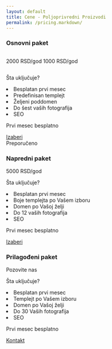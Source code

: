 ```yaml
---
layout: default
title: Cene - Poljoprivredni Proizvodi
permalink: /pricing.markdown/
---
```

<section class="container my-5">
        <div class="row justify-content-center g-4">
            <div class="col-md-4">
                <div class="card text-center pricing-card">
                    <div class="card-body h-100">
                        <h3 class="card-title">Osnovni paket</h3>
                        <p class="text-muted text-decoration-line-through" style="display: inline-block;">2000 RSD/god</p>
                        <p class="price" style="display: inline-block;">1000 RSD/god</p>
                        <p>Šta uključuje?</p>
                        <ul style="list-style-position: inside; padding: 0;">
                            <li>Besplatan prvi mesec</li>
                            <li>Predefinisan templejt</li>
                            <li>Željeni poddomen</li>
                            <li>Do šest vaših fotografija</li>
                            <li>SEO</li>
                        </ul>
                        <p>Prvi mesec besplatno</p>
                        <a href="#" class="btn btn-primary" style="margin: 0">Izaberi</a>
                    </div>
                </div>
            </div>
            <div class="col-md-4">
                <div class="card text-center pricing-card">
                    <div class="card-body h-100">
                        <span class="position-absolute top-0 translate-middle badge rounded-pill" id="recommended">
                            Preporučeno
                        </span>
                        <h3 class="card-title">Napredni paket</h3>
                        <p class="price">5000 RSD/god</p>
                        <p>Šta uključuje?</p>
                        <ul style="list-style-position: inside; padding: 0;">
                            <li>Besplatan prvi mesec</li>
                            <li>Boje templejta po Vašem izboru</li>
                            <li>Domen po Vašoj želji</li>
                            <li>Do 12 vaših fotografija</li>
                            <li>SEO</li>
                        </ul>
                        <p>Prvi mesec besplatno</p>
                        <a href="#" class="btn btn-primary">Izaberi</a>
                    </div>
                </div>
            </div>
            <div class="col-md-4">
                <div class="card text-center pricing-card">
                    <div class="card-body h-100">
                        <h3 class="card-title">Prilagođeni paket</h3>
                        <p class="price">Pozovite nas</p>
                        <p>Šta uključuje?</p>
                        <ul style="list-style-position: inside; padding: 0;">
                            <li>Besplatan prvi mesec</li>
                            <li>Templejt po Vašem izboru</li>
                            <li>Domen po Vašoj želji</li>
                            <li>Do 30 Vaših fotografija</li>
                            <li>SEO</li>
                        </ul>
                        <p>Prvi mesec besplatno</p>
                        <a href="#" class="btn btn-primary">Kontakt</a>
                    </div>
                </div>
            </div>
        </div>
</section>